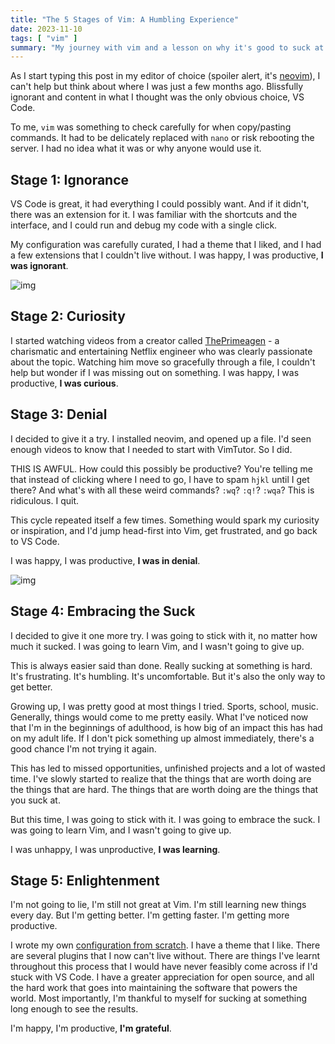 ```yaml
---
title: "The 5 Stages of Vim: A Humbling Experience"
date: 2023-11-10
tags: [ "vim" ]
summary: "My journey with vim and a lesson on why it's good to suck at something 💩"
---
```


As I start typing this post in my editor of choice (spoiler alert, it's [neovim](https://github.com/neovim/neovim)), I can't help but think about where I was just a few months ago. Blissfully ignorant and content in what I thought was the only obvious choice, VS Code.

To me, `vim` was something to check carefully for when copy/pasting commands. It had to be delicately replaced with `nano` or risk rebooting the server. I had no idea what it was or why anyone would use it.

## Stage 1: Ignorance
VS Code is great, it had everything I could possibly want. And if it didn't, there was an extension for it. I was familiar with the shortcuts and the interface, and I could run and debug my code with a single click.

My configuration was carefully curated, I had a theme that I liked, and I had a few extensions that I couldn't live without. I was happy, I was productive, <b>I was ignorant</b>.

![img](https://i.giphy.com/media/IdmfEtnMWPzOg/giphy.webp)

## Stage 2: Curiosity
I started watching videos from a creator called [ThePrimeagen](https://youtube.com/ThePrimeagen) - a charismatic and entertaining Netflix engineer who was clearly passionate about the topic.
Watching him move so gracefully through a file, I couldn't help but wonder if I was missing out on something. I was happy, I was productive, <b>I was curious</b>.

## Stage 3: Denial
I decided to give it a try. I installed neovim, and opened up a file. I'd seen enough videos to know that I needed to start with VimTutor. So I did.

THIS IS AWFUL. How could this possibly be productive? You're telling me that instead of clicking where I need to go, I have to spam `hjkl` until I get there? And what's with all these weird commands? `:wq`? `:q!`? `:wqa`? This is ridiculous. I quit. 

This cycle repeated itself a few times. Something would spark my curiosity or inspiration, and I'd jump head-first into Vim, get frustrated, and go back to VS Code. 

I was happy, I was productive, <b>I was in denial</b>.

![img](https://i.giphy.com/media/l4FGuhL4U2WyjdkaY/giphy.webp)

## Stage 4: Embracing the Suck
I decided to give it one more try. I was going to stick with it, no matter how much it sucked. I was going to learn Vim, and I wasn't going to give up.

This is always easier said than done. Really sucking at something is hard. It's frustrating. It's humbling. It's uncomfortable. But it's also the only way to get better. 

Growing up, I was pretty good at most things I tried. Sports, school, music. Generally, things would come to me pretty easily. What I've noticed now that I'm in the beginnings of adulthood, is how big of an impact this has had on my adult life. If I don't pick something up almost immediately, there's a good chance I'm not trying it again. 

This has led to missed opportunities, unfinished projects and a lot of wasted time. I've slowly started to realize that the things that are worth doing are the things that are hard. The things that are worth doing are the things that you suck at.

But this time, I was going to stick with it. I was going to embrace the suck. I was going to learn Vim, and I wasn't going to give up.

I was unhappy, I was unproductive, <b>I was learning</b>.

## Stage 5: Enlightenment
I'm not going to lie, I'm still not great at Vim. I'm still learning new things every day. But I'm getting better. I'm getting faster. I'm getting more productive.

I wrote my own [configuration from scratch](https://github.com/scottmckendry/windots/). I have a theme that I like. There are several plugins that I now can't live without. There are things I've learnt throughout this process that I would have never feasibly come across if I'd stuck with VS Code.
I have a greater appreciation for open source, and all the hard work that goes into maintaining the software that powers the world. Most importantly, I'm thankful to myself for sucking at something long enough to see the results.

I'm happy, I'm productive, <b>I'm grateful</b>.

